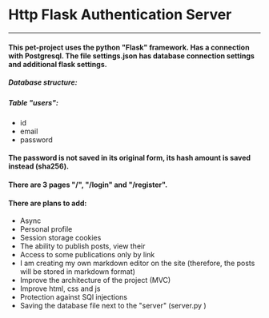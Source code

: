 # **Http Flask Authentication Server**
___
#### This pet-project uses the python "Flask" framework. Has a connection with Postgresql. The file settings.json has database connection settings and additional flask settings.
##### Database structure:
##### Table "users":
+ id
+ email
+ password
#### The password is not saved in its original form, its hash amount is saved instead (sha256).
#### There are 3 pages "/", "/login" and "/register".
#### There are plans to add:
+ Async
+ Personal profile
+ Session storage cookies
+ The ability to publish posts, view their
+ Access to some publications only by link
+ I am creating my own markdown editor on the site (therefore, the posts will be stored in markdown format)
+ Improve the architecture of the project (MVC)
+ Improve html, css and js
+ Protection against SQl injections
+ Saving the database file next to the "server" (server.py )
